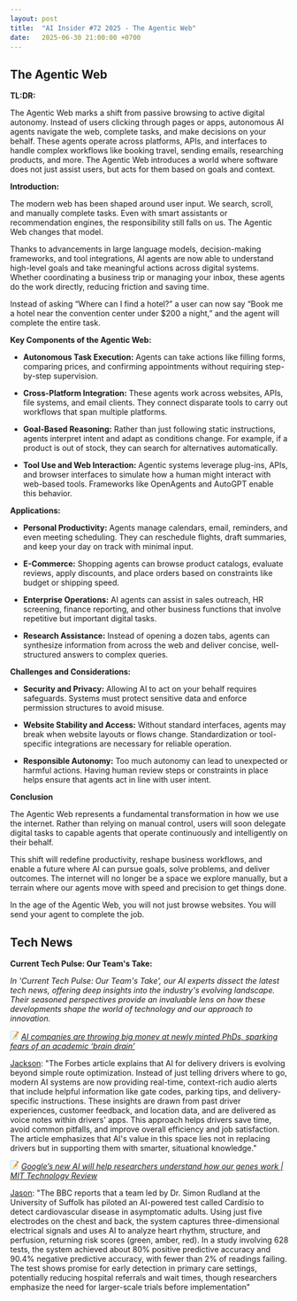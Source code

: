 ```yaml
---
layout: post
title:  "AI Insider #72 2025 - The Agentic Web"
date:   2025-06-30 21:00:00 +0700
---
```


## The Agentic Web

**TL:DR:**

The Agentic Web marks a shift from passive browsing to active digital autonomy. Instead of users clicking through pages or apps, autonomous AI agents navigate the web, complete tasks, and make decisions on your behalf. These agents operate across platforms, APIs, and interfaces to handle complex workflows like booking travel, sending emails, researching products, and more. The Agentic Web introduces a world where software does not just assist users, but acts for them based on goals and context.

__Introduction:__

The modern web has been shaped around user input. We search, scroll, and manually complete tasks. Even with smart assistants or recommendation engines, the responsibility still falls on us. The Agentic Web changes that model.

Thanks to advancements in large language models, decision-making frameworks, and tool integrations, AI agents are now able to understand high-level goals and take meaningful actions across digital systems. Whether coordinating a business trip or managing your inbox, these agents do the work directly, reducing friction and saving time.

Instead of asking “Where can I find a hotel?” a user can now say “Book me a hotel near the convention center under $200 a night,” and the agent will complete the entire task.

__Key Components of the Agentic Web:__

* **Autonomous Task Execution:**
Agents can take actions like filling forms, comparing prices, and confirming appointments without requiring step-by-step supervision.

* **Cross-Platform Integration:**
These agents work across websites, APIs, file systems, and email clients. They connect disparate tools to carry out workflows that span multiple platforms.

* **Goal-Based Reasoning:**
Rather than just following static instructions, agents interpret intent and adapt as conditions change. For example, if a product is out of stock, they can search for alternatives automatically.

* **Tool Use and Web Interaction:**
Agentic systems leverage plug-ins, APIs, and browser interfaces to simulate how a human might interact with web-based tools. Frameworks like OpenAgents and AutoGPT enable this behavior.

__Applications:__

* **Personal Productivity:**
Agents manage calendars, email, reminders, and even meeting scheduling. They can reschedule flights, draft summaries, and keep your day on track with minimal input.

* **E-Commerce:**
Shopping agents can browse product catalogs, evaluate reviews, apply discounts, and place orders based on constraints like budget or shipping speed.

* **Enterprise Operations:**
AI agents can assist in sales outreach, HR screening, finance reporting, and other business functions that involve repetitive but important digital tasks.

* **Research Assistance:**
Instead of opening a dozen tabs, agents can synthesize information from across the web and deliver concise, well-structured answers to complex queries.

__Challenges and Considerations:__

* **Security and Privacy:**
Allowing AI to act on your behalf requires safeguards. Systems must protect sensitive data and enforce permission structures to avoid misuse.

* **Website Stability and Access:**
Without standard interfaces, agents may break when website layouts or flows change. Standardization or tool-specific integrations are necessary for reliable operation.

* **Responsible Autonomy:**
Too much autonomy can lead to unexpected or harmful actions. Having human review steps or constraints in place helps ensure that agents act in line with user intent.

__Conclusion__

The Agentic Web represents a fundamental transformation in how we use the internet. Rather than relying on manual control, users will soon delegate digital tasks to capable agents that operate continuously and intelligently on their behalf.

This shift will redefine productivity, reshape business workflows, and enable a future where AI can pursue goals, solve problems, and deliver outcomes. The internet will no longer be a space we explore manually, but a terrain where our agents move with speed and precision to get things done.

In the age of the Agentic Web, you will not just browse websites. You will send your agent to complete the job.

## Tech News

__Current Tech Pulse: Our Team's Take:__

*In 'Current Tech Pulse: Our Team's Take', our AI experts dissect the latest tech news, offering deep insights into the industry's evolving landscape. Their seasoned perspectives provide an invaluable lens on how these developments shape the world of technology and our approach to innovation.*


![memo](/assets/images/memo16.png) *[AI companies are throwing big money at newly minted PhDs, sparking fears of an academic ‘brain drain’](https://www.msn.com/en-us/money/careersandeducation/ai-companies-are-throwing-big-money-at-newly-mgted-phds-sparking-fears-of-an-academic-brain-drain/ar-AA1HpnpH)*

[Jackson](https://www.linkedin.com/in/jackson-cates-315a0b1ab/): "The Forbes article explains that AI for delivery drivers is evolving beyond simple route optimization. Instead of just telling drivers where to go, modern AI systems are now providing real-time, context-rich audio alerts that include helpful information like gate codes, parking tips, and delivery-specific instructions. These insights are drawn from past driver experiences, customer feedback, and location data, and are delivered as voice notes within drivers' apps. This approach helps drivers save time, avoid common pitfalls, and improve overall efficiency and job satisfaction. The article emphasizes that AI's value in this space lies not in replacing drivers but in supporting them with smarter, situational knowledge."

![memo](/assets/images/memo16.png) *[Google’s new AI will help researchers understand how our genes work | MIT Technology Review](https://www.technologyreview.com/2025/06/25/1119345/google-deepmind-alphagenome-ai/)*

[Jason](https://www.linkedin.com/in/jason-bengtson-b8a9a83b): "The BBC reports that a team led by Dr. Simon Rudland at the University of Suffolk has piloted an AI-powered test called Cardisio to detect cardiovascular disease in asymptomatic adults. Using just five electrodes on the chest and back, the system captures three-dimensional electrical signals and uses AI to analyze heart rhythm, structure, and perfusion, returning risk scores (green, amber, red). In a study involving 628 tests, the system achieved about 80% positive predictive accuracy and 90.4% negative predictive accuracy, with fewer than 2% of readings failing. The test shows promise for early detection in primary care settings, potentially reducing hospital referrals and wait times, though researchers emphasize the need for larger-scale trials before implementation"